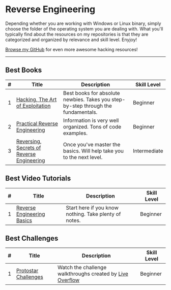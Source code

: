 # Reverse Engineering
Depending whether you are working with Windows or Linux binary, simply choose the folder of the operating system you are dealing with.  What you'll typically find about the resources on my repositories is that they are categorized and organized by relevance and skill level.  Enyjoy!

[Browse my GitHub](https://github.com/Kennyslaboratory?tab=repositories) for even more awesome hacking resources!

------------------

## Best Books
| # | Title | Description | Skill Level |
| --- | --- | --- | --- |
| 1 | [Hacking, The Art of Exploitation](https://www.amazon.com/Hacking-Art-Exploitation-Jon-Erickson/dp/1593271441) | Best books for absolute newbies. Takes you step-by-step through the fundamentals.| Beginner |
| 2 | [Practical Reverse Engineering](https://www.amazon.com/Practical-Reverse-Engineering-Reversing-Obfuscation/dp/1118787315) | Information is very well organized. Tons of code examples. | Beginner |
| 3 | [Reversing, Secrets of Reverse Engineering](https://www.amazon.com/Reversing-Secrets-Engineering-Eldad-Eilam/dp/0764574817) | Once you've master the basics.  Will help take you to the next level. | Intermediate |


## Best Video Tutorials
| # | Title | Description | Skill Level |
| --- | --- | --- | --- |
| 1 | [Reverse Engineering Basics](https://www.youtube.com/watch?v=a2EkORFcSZo) | Start here if you know nothing. Take plenty of notes. | Beginner |


## Best Challenges
| # | Title | Description | Skill Level |
| --- | --- | --- | --- |
| 1 | [Protostar Challenges](https://exploit-exercises.lains.space/protostar/stack0/) | Watch the challenge walkthroughs created by [Live Overflow](https://old.liveoverflow.com/binary_hacking/protostar/stack0.html) | Beginner |






